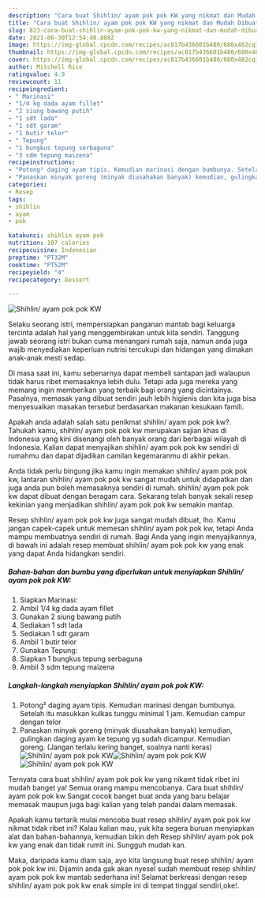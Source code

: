 ```yaml
---
description: "Cara buat Shihlin/ ayam pok pok KW yang nikmat dan Mudah Dibuat"
title: "Cara buat Shihlin/ ayam pok pok KW yang nikmat dan Mudah Dibuat"
slug: 823-cara-buat-shihlin-ayam-pok-pok-kw-yang-nikmat-dan-mudah-dibuat
date: 2021-06-30T12:54:40.808Z
image: https://img-global.cpcdn.com/recipes/ac817b436601b480/680x482cq70/shihlin-ayam-pok-pok-kw-foto-resep-utama.jpg
thumbnail: https://img-global.cpcdn.com/recipes/ac817b436601b480/680x482cq70/shihlin-ayam-pok-pok-kw-foto-resep-utama.jpg
cover: https://img-global.cpcdn.com/recipes/ac817b436601b480/680x482cq70/shihlin-ayam-pok-pok-kw-foto-resep-utama.jpg
author: Mitchell Rice
ratingvalue: 4.9
reviewcount: 11
recipeingredient:
- " Marinasi"
- "1/4 kg dada ayam fillet"
- "2 siung bawang putih"
- "1 sdt lada"
- "1 sdt garam"
- "1 butir telor"
- " Tepung"
- "1 bungkus tepung serbaguna"
- "3 sdm tepung maizena"
recipeinstructions:
- "Potong² daging ayam tipis. Kemudian marinasi dengan bumbunya. Setelah itu masukkan kulkas tunggu minimal 1 jam. Kemudian campur dengan telor"
- "Panaskan minyak goreng (minyak diusahakan banyak) kemudian, gulingkan daging ayam ke tepung yg sudah dicampur. Kemudian goreng. (Jangan terlalu kering banget, soalnya nanti keras)"
categories:
- Resep
tags:
- shihlin
- ayam
- pok

katakunci: shihlin ayam pok 
nutrition: 107 calories
recipecuisine: Indonesian
preptime: "PT32M"
cooktime: "PT52M"
recipeyield: "4"
recipecategory: Dessert

---
```



![Shihlin/ ayam pok pok KW](https://img-global.cpcdn.com/recipes/ac817b436601b480/680x482cq70/shihlin-ayam-pok-pok-kw-foto-resep-utama.jpg)

Selaku seorang istri, mempersiapkan panganan mantab bagi keluarga tercinta adalah hal yang menggembirakan untuk kita sendiri. Tanggung jawab seorang istri bukan cuma menangani rumah saja, namun anda juga wajib menyediakan keperluan nutrisi tercukupi dan hidangan yang dimakan anak-anak mesti sedap.

Di masa  saat ini, kamu sebenarnya dapat membeli santapan jadi walaupun tidak harus ribet memasaknya lebih dulu. Tetapi ada juga mereka yang memang ingin memberikan yang terbaik bagi orang yang dicintainya. Pasalnya, memasak yang dibuat sendiri jauh lebih higienis dan kita juga bisa menyesuaikan masakan tersebut berdasarkan makanan kesukaan famili. 



Apakah anda adalah salah satu penikmat shihlin/ ayam pok pok kw?. Tahukah kamu, shihlin/ ayam pok pok kw merupakan sajian khas di Indonesia yang kini disenangi oleh banyak orang dari berbagai wilayah di Indonesia. Kalian dapat menyajikan shihlin/ ayam pok pok kw sendiri di rumahmu dan dapat dijadikan camilan kegemaranmu di akhir pekan.

Anda tidak perlu bingung jika kamu ingin memakan shihlin/ ayam pok pok kw, lantaran shihlin/ ayam pok pok kw sangat mudah untuk didapatkan dan juga anda pun boleh memasaknya sendiri di rumah. shihlin/ ayam pok pok kw dapat dibuat dengan beragam cara. Sekarang telah banyak sekali resep kekinian yang menjadikan shihlin/ ayam pok pok kw semakin mantap.

Resep shihlin/ ayam pok pok kw juga sangat mudah dibuat, lho. Kamu jangan capek-capek untuk memesan shihlin/ ayam pok pok kw, tetapi Anda mampu membuatnya sendiri di rumah. Bagi Anda yang ingin menyajikannya, di bawah ini adalah resep membuat shihlin/ ayam pok pok kw yang enak yang dapat Anda hidangkan sendiri.

<!--inarticleads1-->

##### Bahan-bahan dan bumbu yang diperlukan untuk menyiapkan Shihlin/ ayam pok pok KW:

1. Siapkan  Marinasi:
1. Ambil 1/4 kg dada ayam fillet
1. Gunakan 2 siung bawang putih
1. Sediakan 1 sdt lada
1. Sediakan 1 sdt garam
1. Ambil 1 butir telor
1. Gunakan  Tepung:
1. Siapkan 1 bungkus tepung serbaguna
1. Ambil 3 sdm tepung maizena




<!--inarticleads2-->

##### Langkah-langkah menyiapkan Shihlin/ ayam pok pok KW:

1. Potong² daging ayam tipis. Kemudian marinasi dengan bumbunya. Setelah itu masukkan kulkas tunggu minimal 1 jam. Kemudian campur dengan telor
1. Panaskan minyak goreng (minyak diusahakan banyak) kemudian, gulingkan daging ayam ke tepung yg sudah dicampur. Kemudian goreng. (Jangan terlalu kering banget, soalnya nanti keras)
<img src="https://img-global.cpcdn.com/steps/c4949872d23d33ea/160x128cq70/shihlin-ayam-pok-pok-kw-langkah-memasak-2-foto.jpg" alt="Shihlin/ ayam pok pok KW"><img src="https://img-global.cpcdn.com/steps/8196b9cd520dd0a9/160x128cq70/shihlin-ayam-pok-pok-kw-langkah-memasak-2-foto.jpg" alt="Shihlin/ ayam pok pok KW"><img src="https://img-global.cpcdn.com/steps/0be3bc2a0a4a1138/160x128cq70/shihlin-ayam-pok-pok-kw-langkah-memasak-2-foto.jpg" alt="Shihlin/ ayam pok pok KW">



Ternyata cara buat shihlin/ ayam pok pok kw yang nikamt tidak ribet ini mudah banget ya! Semua orang mampu mencobanya. Cara buat shihlin/ ayam pok pok kw Sangat cocok banget buat anda yang baru belajar memasak maupun juga bagi kalian yang telah pandai dalam memasak.

Apakah kamu tertarik mulai mencoba buat resep shihlin/ ayam pok pok kw nikmat tidak ribet ini? Kalau kalian mau, yuk kita segera buruan menyiapkan alat dan bahan-bahannya, kemudian bikin deh Resep shihlin/ ayam pok pok kw yang enak dan tidak rumit ini. Sungguh mudah kan. 

Maka, daripada kamu diam saja, ayo kita langsung buat resep shihlin/ ayam pok pok kw ini. Dijamin anda gak akan nyesel sudah membuat resep shihlin/ ayam pok pok kw mantab sederhana ini! Selamat berkreasi dengan resep shihlin/ ayam pok pok kw enak simple ini di tempat tinggal sendiri,oke!.

